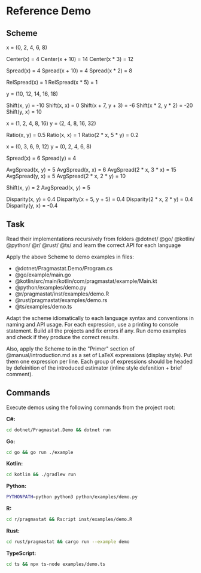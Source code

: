 # Reference Demo

## Scheme

x = (0, 2, 4, 6, 8)

Center(x) = 4
Center(x + 10) = 14
Center(x * 3) = 12

Spread(x) = 4
Spread(x + 10) = 4
Spread(x * 2) = 8

RelSpread(x) = 1
RelSpread(x * 5) = 1

y = (10, 12, 14, 16, 18)

Shift(x, y) = -10
Shift(x, x) = 0
Shift(x + 7, y + 3) = -6
Shift(x * 2, y * 2) = -20
Shift(y, x) = 10

x = (1, 2, 4, 8, 16)
y = (2, 4, 8, 16, 32)

Ratio(x, y) = 0.5
Ratio(x, x) = 1
Ratio(2 * x, 5 * y) = 0.2

x = (0, 3, 6, 9, 12)
y = (0, 2, 4, 6, 8)

Spread(x) = 6
Spread(y) = 4

AvgSpread(x, y) = 5
AvgSpread(x, x) = 6
AvgSpread(2 * x, 3 * x) = 15
AvgSpread(y, x) = 5
AvgSpread(2 * x, 2 * y) = 10

Shift(x, y) = 2
AvgSpread(x, y) = 5

Disparity(x, y) = 0.4
Disparity(x + 5, y + 5) = 0.4
Disparity(2 * x, 2 * y) = 0.4
Disparity(y, x) = -0.4

## Task

Read their implementations recursively from folders
  @dotnet/ @go/ @kotlin/ @python/ @r/ @rust/ @ts/
  and learn the correct API for each language

Apply the above Scheme to demo examples in files:

- @dotnet/Pragmastat.Demo/Program.cs
- @go/example/main.go
- @kotlin/src/main/kotlin/com/pragmastat/example/Main.kt
- @python/examples/demo.py
- @r/pragmastat/inst/examples/demo.R
- @rust/pragmastat/examples/demo.rs
- @ts/examples/demo.ts

Adapt the scheme idiomatically to each language syntax and conventions in naming and API usage.
For each expression, use a printing to console statement.
Build all the projects and fix errors if any.
Run demo examples and check if they produce the correct results.

Also, apply the Scheme to in the "Primer" section of @manual/introduction.md as a set of LaTeX expressions (display style).
Put them one expression per line.
Each group of expressions should be headed by defeinition of the introduced estimator (inline style defenition + brief comment).

## Commands

Execute demos using the following commands from the project root:

**C#:**
```bash
cd dotnet/Pragmastat.Demo && dotnet run
```

**Go:**
```bash
cd go && go run ./example
```

**Kotlin:**
```bash
cd kotlin && ./gradlew run
```

**Python:**
```bash
PYTHONPATH=python python3 python/examples/demo.py
```

**R:**
```bash
cd r/pragmastat && Rscript inst/examples/demo.R
```

**Rust:**
```bash
cd rust/pragmastat && cargo run --example demo
```

**TypeScript:**
```bash
cd ts && npx ts-node examples/demo.ts
```